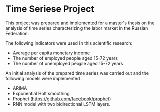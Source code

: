 # Time Seriese Project

This project was prepared and implemented for a master's thesis on the analysis of time series characterizing the labor market in the Russian Federation.

The following indicators were used in this scientific research: 
* Average per capita monetary income
* The number of employed people aged 15-72 years
* The number of unemployed people aged 15-72 years

An initial analysis of the prepared time series was carried out and the following models were implemented: 
* ARIMA
* Exponential Holt smoothing
* Prophet (https://github.com/facebook/prophet)
* RNN model with two bidirectional LSTM layers.
